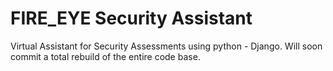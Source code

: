 # FIRE_EYE Security Assistant
Virtual Assistant for Security Assessments using python - Django. Will soon commit a total rebuild of the entire code base.
